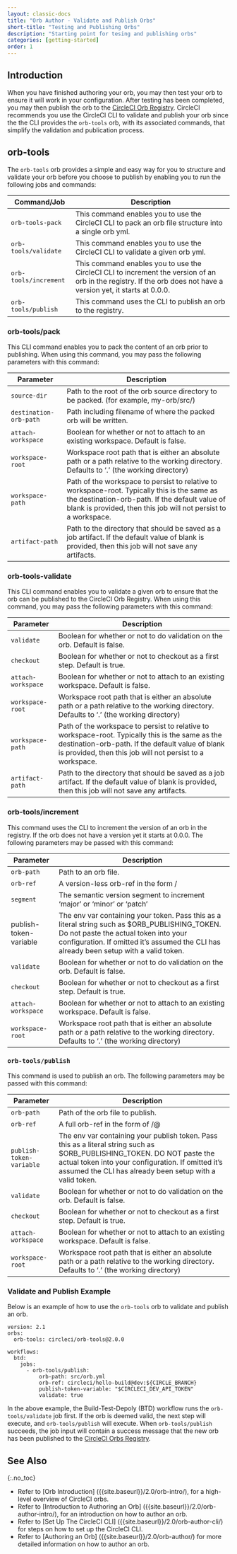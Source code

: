 ```yaml
---
layout: classic-docs
title: "Orb Author - Validate and Publish Orbs"
short-title: "Testing and Publishing Orbs"
description: "Starting point for tesing and publishing orbs"
categories: [getting-started]
order: 1
---
```


## Introduction

When you have finished authoring your orb, you may then test your orb to ensure it will work in your configuration. After testing has been completed, you may then publish the orb to the [CircleCI Orb Registry](https://circleci.com/orbs/registry/). CircleCI recommends you use the CircleCI CLI to validate and publish your orb since the the CLI provides the `orb-tools` orb, with its associated commands, that simplify the validation and publication process. 

## orb-tools

The `orb-tools` orb provides a simple and easy way for you to structure and validate your orb before you choose to publish by enabling you to run the following jobs and commands:

Command/Job | Description
------------|-----------
`orb-tools-pack` | This command enables you to use the CircleCI CLI to pack an orb file structure into a single orb yml.
`orb-tools/validate` | This command enables you to use the CircleCI CLI to validate a given orb yml.
`orb-tools/increment` | This command enables you to use the CircleCI CLI to increment the version of an orb in the registry. If the orb does not have a version yet, it starts at 0.0.0.
`orb-tools/publish` | This command uses the CLI to publish an orb to the registry.

### orb-tools/pack

This CLI command enables you to pack the content of an orb prior to publishing. When using this command, you may pass the following parameters with this command:

Parameter | Description
------------|-----------
`source-dir` | Path to the root of the orb source directory to be packed. (for example, my-orb/src/)
`destination-orb-path` | Path including filename of where the packed orb will be written.
`attach-workspace` | Boolean for whether or not to attach to an existing workspace. Default is false.
`workspace-root` | Workspace root path that is either an absolute path or a path relative to the working directory. Defaults to ‘.’ (the working directory)
`workspace-path` | Path of the workspace to persist to relative to workspace-root. Typically this is the same as the destination-orb-path. If the default value of blank is provided, then this job will not persist to a workspace.
`artifact-path` | Path to the directory that should be saved as a job artifact. If the default value of blank is provided, then this job will not save any artifacts.

### orb-tools-validate

This CLI command enables you to validate a given orb to ensure that the orb can be published to the CircleCI Orb Registry. When using this command, you may pass the following parameters with this command:

Parameter | Description
------------|-----------
`validate` | Boolean for whether or not to do validation on the orb. Default is false.
`checkout` | Boolean for whether or not to checkout as a first step. Default is true.
`attach-workspace` | Boolean for whether or not to attach to an existing workspace. Default is false.
`workspace-root` | Workspace root path that is either an absolute path or a path relative to the working directory. Defaults to ‘.’ (the working directory)
`workspace-path` | Path of the workspace to persist to relative to workspace-root. Typically this is the same as the destination-orb-path. If the default value of blank is provided, then this job will not persist to a workspace.
`artifact-path` | Path to the directory that should be saved as a job artifact. If the default value of blank is provided, then this job will not save any artifacts.

### orb-tools/increment

This command uses the CLI to increment the version of an orb in the registry. If the orb does not have a version yet it starts at 0.0.0. The following parameters may be passed with this command:

Parameter | Description
------------|-----------
`orb-path` | Path to an orb file.
`orb-ref` | A version-less orb-ref in the form /
`segment` | The semantic version segment to increment ‘major’ or ‘minor’ or ‘patch’
publish-token-variable | The env var containing your token. Pass this as a literal string such as $ORB_PUBLISHING_TOKEN. Do not paste the actual token into your configuration. If omitted it’s assumed the CLI has already been setup with a valid token.
`validate` | Boolean for whether or not to do validation on the orb. Default is false.
`checkout` | Boolean for whether or not to checkout as a first step. Default is true.
`attach-workspace` | Boolean for whether or not to attach to an existing workspace. Default is false.
`workspace-root` | Workspace root path that is either an absolute path or a path relative to the working directory. Defaults to ‘.’ (the working directory)

### `orb-tools/publish`

This command is used to publish an orb. The following parameters may be passed with this command:

Parameter | Description
------------|-----------
`orb-path` | Path of the orb file to publish.
`orb-ref` | A full orb-ref in the form of /@
`publish-token-variable` | The env var containing your publish token. Pass this as a literal string such as $ORB_PUBLISHING_TOKEN. DO NOT paste the actual token into your configuration. If omitted it’s assumed the CLI has already been setup with a valid token.
`validate` | Boolean for whether or not to do validation on the orb. Default is false.
`checkout` | Boolean for whether or not to checkout as a first step. Default is true.
`attach-workspace` | Boolean for whether or not to attach to an existing workspace. Default is false.
`workspace-root` | Workspace root path that is either an absolute path or a path relative to the working directory. Defaults to ‘.’ (the working directory)

### Validate and Publish Example

Below is an example of how to use the `orb-tools` orb to validate and publish an orb.

```
version: 2.1
orbs:
  orb-tools: circleci/orb-tools@2.0.0

workflows:
  btd:
    jobs:
      - orb-tools/publish:
          orb-path: src/orb.yml
          orb-ref: circleci/hello-build@dev:${CIRCLE_BRANCH}
          publish-token-variable: "$CIRCLECI_DEV_API_TOKEN"
          validate: true
```

In the above example, the Build-Test-Depoly (BTD) workflow runs the `orb-tools/validate` job first. If the orb is deemed valid, the next step will execute, and `orb-tools/publish` will execute. When `orb-tools/publish` succeeds, the job input will contain a success message that the new orb has been published to the [CircleCI Orbs Registry](https://circleci.com/orbs/registry/).

## See Also
{:.no_toc}

- Refer to [Orb Introduction] ({{site.baseurl}}/2.0/orb-intro/), for a high-level overview of CircleCI orbs.
- Refer to [Introduction to Authoring an Orb] ({{site.baseurl}}/2.0/orb-author-intro/), for an introduction on how to author an orb.
- Refer to [Set Up The CircleCI CLI] ({{site.baseurl}}/2.0/orb-author-cli/) for steps on how to set up the CircleCI CLI.
- Refer to [Authoring an Orb] ({{site.baseurl}}/2.0/orb-author/) for more detailed information on how to author an orb.
